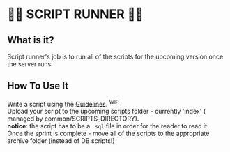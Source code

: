 # 🏃💨 SCRIPT RUNNER 🏃💨
## What is it? 
Script runner's job is to run all of the scripts for the upcoming version once the server runs

## How To Use It
Write a script using the [Guidelines](). <sup>WIP</sup>  
Upload your script to the upcoming scripts folder - currently 'index' ( managed by common/SCRIPTS_DIRECTORY).  
**notice**: the script has to be a `.sql` file in order for the reader to read it  
Once the sprint is complete - move all of the scripts to the appropriate archive folder (instead of DB scripts!)
